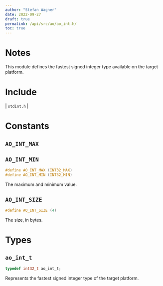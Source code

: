 ```yaml
---
author: "Stefan Wagner"
date: 2022-09-27
draft: true
permalink: /api/src/ao/ao_int.h/
toc: true
---
```


# Notes

This module defines the fastest signed integer type available on the target platform.

# Include

| `stdint.h` |

# Constants

## `AO_INT_MAX`
## `AO_INT_MIN`

```c
#define AO_INT_MAX (INT32_MAX)
#define AO_INT_MIN (INT32_MIN)
```

The maximum and minimum value.

## `AO_INT_SIZE`

```c
#define AO_INT_SIZE (4)
```

The size, in bytes.

# Types

## `ao_int_t`

```c
typedef int32_t ao_int_t;
```

Represents the fastest signed integer type of the target platform.
